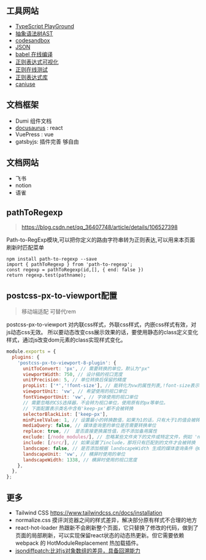 ## 工具网站

- [TypeScript PlayGround](www.typescriptlang.org/play)
- [抽象语法树AST](https://astexplorer.net/)
- [codesandbox](https://codesandbox.io/)
- [JSON](https://www.json.cn/json/jsonzip.html)
- [babel 在线编译](https://babeljs.io/repl)
- [正则表达式可视化](jex.im/regulex)
- [正则在线测试](regex101.com/)
- [正则表达式库](https://any86.github.io/any-rule/)
- [caniuse](caniuse.com/)

## 文档框架
  - Dumi 组件文档
  - [docusaurus](https://www.docusaurus.cn/docs/) : react
  - VuePress : vue
  - gatsbyjs: 插件完善 够自由

## 文档网站

- 飞书
- notion
- 语雀

## pathToRegexp
>https://blog.csdn.net/qq_36407748/article/details/106527398

Path-to-RegExp模块,可以把你定义的路由字符串转为正则表达,可以用来本页面刷新时匹配菜单

```tsx
npm install path-to-regexp --save
import { pathToRegexp } from 'path-to-regexp';
const regexp = pathToRegexp(id,[], { end: false })
return regexp.test(pathname);
```
## postcss-px-to-viewport配置
> 移动端适配 可替代rem

postcss-px-to-viewport 对内联css样式，外联css样式，内嵌css样式有效，对js动态css无效。 所以要动态改变css展示效果的话，要使用静态的class定义变化样式，通过js改变dom元素的class实现样式变化。
```js
module.exports = {
  plugins: {
    'postcss-px-to-viewport-8-plugin': {
      unitToConvert: 'px', // 需要转换的单位，默认为"px"
      viewportWidth: 750, // 设计稿的视口宽度
      unitPrecision: 5, // 单位转换后保留的精度
      propList: ['*','!font-size'], // 能转化为vw的属性列表,!font-size表示font-size后面的单位不会被转换
      viewportUnit: 'vw', // 希望使用的视口单位
      fontViewportUnit: 'vw', // 字体使用的视口单位
      // 需要忽略的CSS选择器，不会转为视口单位，使用原有的px等单位。
      // 下面配置表示类名中含有'keep-px'都不会被转换
      selectorBlackList: ['keep-px'], 
      minPixelValue: 1, // 设置最小的转换数值，如果为1的话，只有大于1的值会被转换
      mediaQuery: false, // 媒体查询里的单位是否需要转换单位
      replace: true, //  是否直接更换属性值，而不添加备用属性
      exclude: [/node_modules/], // 忽略某些文件夹下的文件或特定文件，例如 'node_modules' 下的文件
      include: [/src/], // 如果设置了include，那将只有匹配到的文件才会被转换
      landscape: false, // 是否添加根据 landscapeWidth 生成的媒体查询条件 @media (orientation: landscape)
      landscapeUnit: 'vw', // 横屏时使用的单位
      landscapeWidth: 1338, // 横屏时使用的视口宽度
    },
  },
};

```

## 更多
- Tailwind CSS https://www.tailwindcss.cn/docs/installation
- normalize.css 摸评浏览器之间的样式差异，解决部分原有样式不合理的地方
- react-hot-loader 热跟新不会刷新整个页面，它只替换了修改的代码，做到了页面的局部刷新，可以实现保留react状态的动态热更新。但它需要依赖 webpack 的 HotModuleReplacement 热加载插件。
- [jsondiffpatch:比对js对象数组的差异，具备回溯能力](https://github.com/benjamine/jsondiffpatch)
